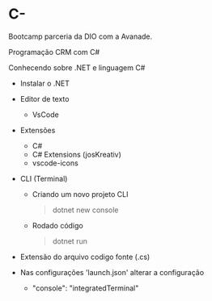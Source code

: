 # C-

Bootcamp parceria da DIO com a Avanade.

Programação CRM com C#

Conhecendo sobre .NET e linguagem C#

* Instalar o .NET

* Editor de texto
    - VsCode

* Extensões
    - C#
    - C# Extensions (josKreativ)
    - vscode-icons

* CLI (Terminal)
    - Criando um novo projeto CLI
        > dotnet new console
    - Rodado código
        > dotnet run

* Extensão do arquivo codigo fonte (.cs)

* Nas configurações 'launch.json' alterar a configuração
    - "console": "integratedTerminal"

